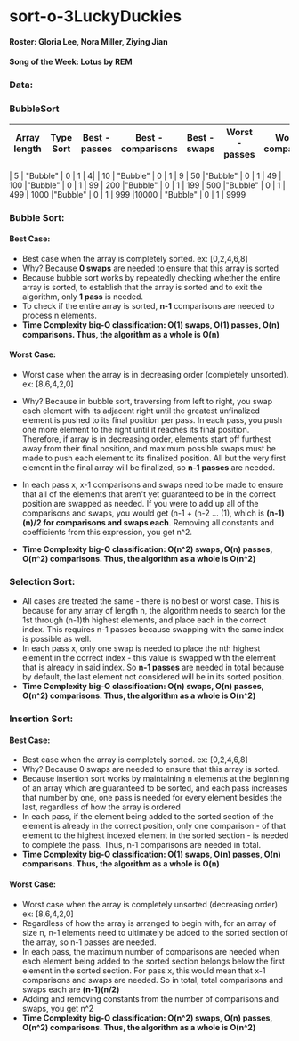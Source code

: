 # sort-o-3LuckyDuckies

#### Roster: Gloria Lee, Nora Miller, Ziying Jian
#### Song of the Week: Lotus by REM

### Data:
### BubbleSort

| Array length | Type Sort | Best - passes|Best - comparisons| Best - swaps | Worst - passes | Worst - comparisons | Worst - swaps |
| ----- | --------- | ----- | ---- | --- | ---- | --- | --- |




| 5 | "Bubble" | 0 | 1 | 4| 
| 10 | "Bubble" | 0 | 1 | 9
| 50 |"Bubble" | 0 | 1 | 49
| 100 |"Bubble" | 0 | 1 | 99
| 200 |"Bubble" | 0 | 1 | 199
| 500 |"Bubble" | 0 | 1 | 499
| 1000 |"Bubble" | 0 | 1 | 999
|10000 | "Bubble" | 0 | 1 | 9999





### Bubble Sort:
#### Best Case:
* Best case when the array is completely sorted. ex: [0,2,4,6,8]
* Why? Because **0 swaps** are needed to ensure that this array is sorted
* Because bubble sort works by repeatedly checking whether the entire array is sorted, to establish that the array is sorted and to exit the algorithm, only **1 pass** is needed.
* To check if the entire array is sorted, **n-1** comparisons are needed to process n elements.
* **Time Complexity big-O classification: O(1) swaps, O(1) passes, O(n) comparisons. Thus, the algorithm as a whole is O(n)**


#### Worst Case:
* Worst case when the array is in decreasing order (completely unsorted). ex: [8,6,4,2,0]

* Why? Because in bubble sort, traversing from left to right, you swap each element with its adjacent right until the greatest unfinalized element is pushed to its final position per pass. In each pass, you push one more element to the right until it reaches its final position. Therefore, if array is in decreasing order, elements start off furthest away from their final position, and maximum possible swaps must be made to push each element to its finalized position. All but the very first element in the final array will be finalized, so **n-1 passes** are needed.

* In each pass x, x-1 comparisons and swaps need to be made to ensure that all of the elements that aren't yet guaranteed to be in the correct position are swapped as needed. If you were to add up all of the comparisons and swaps, you would get (n-1 + (n-2 ... (1), which is **(n-1)(n)/2 for comparisons and swaps each**. Removing all constants and coefficients from this expression, you get n^2.
* **Time Complexity big-O classification: O(n^2) swaps, O(n) passes, O(n^2) comparisons. Thus, the algorithm as a whole is O(n^2)**

### Selection Sort:

* All cases are treated the same - there is no best or worst case. This is because for any array of length n, the algorithm needs to search for the 1st through (n-1)th highest elements, and place each in the correct index. This requires n-1 passes because swapping with the same index is possible as well.
* In each pass x, only one swap is needed to place the nth highest element in the correct index - this value is swapped with the element that is already in said index. So **n-1 passes** are needed in total because by default, the last element not considered will be in its sorted position.
* **Time Complexity big-O classification: O(n) swaps, O(n) passes, O(n^2) comparisons. Thus, the algorithm as a whole is O(n^2)**

### Insertion Sort:
#### Best Case:
* Best case when the array is completely sorted. ex: [0,2,4,6,8]
* Why? Because 0 swaps are needed to ensure that this array is sorted.
* Because insertion sort works by maintaining n elements at the beginning of an array which are guaranteed to be sorted, and each pass increases that number by one, one pass is needed for every element besides the last, regardless of how the array is ordered
* In each pass, if the element being added to the sorted section of the element is already in the correct position, only one comparison - of that element to the highest indexed element in the sorted section - is needed to complete the pass. Thus, n-1 comparisons are needed in total.
* **Time Complexity big-O classification: O(1) swaps, O(n) passes, O(n) comparisons. Thus, the algorithm as a whole is O(n)**

#### Worst Case:
* Worst case when the array is completely unsorted (decreasing order) ex: [8,6,4,2,0]
* Regardless of how the array is arranged to begin with, for an array of size n, n-1 elements need to ultimately be added to the sorted section of the array, so n-1 passes are needed.
* In each pass, the maximum number of comparisons are needed when each element being added to the sorted section belongs below the first element in the sorted section. For pass x, this would mean that x-1 comparisons and swaps are needed. So in total, total comparisons and swaps each are **(n-1)(n/2)**
* Adding and removing constants from the number of comparisons and swaps, you get n^2
* **Time Complexity big-O classification: O(n^2) swaps, O(n) passes, O(n^2) comparisons. Thus, the algorithm as a whole is O(n^2)**
